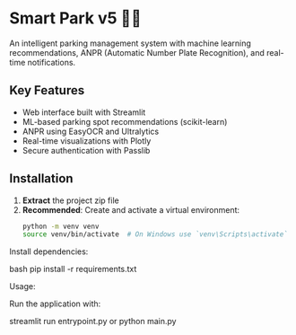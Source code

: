 # Smart Park v5 🚗💡

An intelligent parking management system with machine learning recommendations, ANPR (Automatic Number Plate Recognition), and real-time notifications.

## Key Features
- Web interface built with Streamlit
- ML-based parking spot recommendations (scikit-learn)
- ANPR using EasyOCR and Ultralytics
- Real-time visualizations with Plotly
- Secure authentication with Passlib

## Installation

1. **Extract** the project zip file
2. **Recommended**: Create and activate a virtual environment:
   ```bash
   python -m venv venv
   source venv/bin/activate  # On Windows use `venv\Scripts\activate`

Install dependencies:

bash
pip install -r requirements.txt


Usage:

Run the application with:

streamlit run entrypoint.py or python main.py
